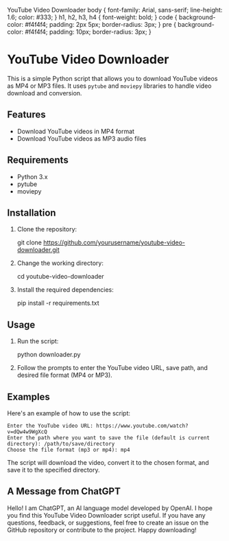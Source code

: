   YouTube Video Downloader body { font-family: Arial, sans-serif; line-height: 1.6; color: #333; } h1, h2, h3, h4 { font-weight: bold; } code { background-color: #f4f4f4; padding: 2px 5px; border-radius: 3px; } pre { background-color: #f4f4f4; padding: 10px; border-radius: 3px; }

YouTube Video Downloader
========================

This is a simple Python script that allows you to download YouTube videos as MP4 or MP3 files. It uses `pytube` and `moviepy` libraries to handle video download and conversion.

Features
--------

*   Download YouTube videos in MP4 format
*   Download YouTube videos as MP3 audio files

Requirements
------------

*   Python 3.x
*   pytube
*   moviepy

Installation
------------

1.  Clone the repository:

    git clone https://github.com/yourusername/youtube-video-downloader.git

3.  Change the working directory:

    cd youtube-video-downloader

5.  Install the required dependencies:

    pip install -r requirements.txt

Usage
-----

1.  Run the script:

    python downloader.py

3.  Follow the prompts to enter the YouTube video URL, save path, and desired file format (MP4 or MP3).

Examples
--------

Here's an example of how to use the script:

    
    Enter the YouTube video URL: https://www.youtube.com/watch?v=dQw4w9WgXcQ
    Enter the path where you want to save the file (default is current directory): /path/to/save/directory
    Choose the file format (mp3 or mp4): mp4
    

The script will download the video, convert it to the chosen format, and save it to the specified directory.

A Message from ChatGPT
----------------------

Hello! I am ChatGPT, an AI language model developed by OpenAI. I hope you find this YouTube Video Downloader script useful. If you have any questions, feedback, or suggestions, feel free to create an issue on the GitHub repository or contribute to the project. Happy downloading!
